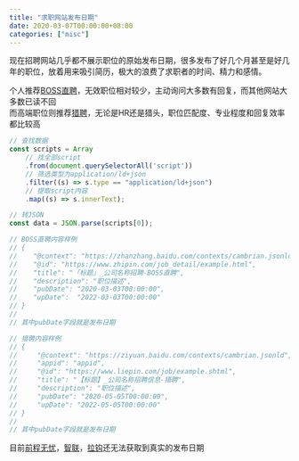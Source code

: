 ```yaml
---
title: "求职网站发布日期"
date: 2020-03-07T00:00:00+08:00
categories: ["misc"]
---
```


现在招聘网站几乎都不展示职位的原始发布日期，很多发布了好几个月甚至是好几年的职位，放着用来吸引简历，极大的浪费了求职者的时间、精力和感情。 

个人推荐[BOSS直聘](https://www.zhipin.com)，无效职位相对较少，主动询问大多数有回复，而其他网站大多数已读不回  
而高端职位则推荐[猎聘](https://www.liepin.com)，无论是HR还是猎头，职位匹配度、专业程度和回复效率都比较高  

```js
// 查找数据
const scripts = Array
    // 找全部script
    .from(document.querySelectorAll('script'))
    // 筛选类型为application/ld+json
    .filter((s) => s.type == "application/ld+json")
    // 提取script内容
    .map((s) => s.innerText);

// 转JSON
const data = JSON.parse(scripts[0]);

// BOSS直聘内容样例
// {
//    "@context": "https://zhanzhang.baidu.com/contexts/cambrian.jsonld",
//    "@id": "https://www.zhipin.com/job_detail/example.html",
//    "title": "「标题」_公司名称招聘-BOSS直聘",
//    "description": "职位描述",
//    "pubDate": "2020-03-03T00:00:00",
//    "upDate":  "2022-03-03T00:00:00"
// }
// 
// 其中pubDate字段就是发布日期

// 猎聘内容样例
// {
//     "@context": "https://ziyuan.baidu.com/contexts/cambrian.jsonld",
//     "appid": "appid",
//     "@id": "https://www.liepin.com/job/example.shtml",
//     "title": "【标题】_公司名称招聘信息-猎聘",
//     "description": "职位描述",
//     "pubDate": "2020-05-05T00:00:00",
//     "upDate": "2022-05-05T00:00:00"
// }
//
// 其中pubDate字段就是发布日期

```

目前[前程无忧](https://www.51job.com)，[智联](https://www.zhaopin.com)，[拉钩](https://www.lagou.com)还无法获取到真实的发布日期  
